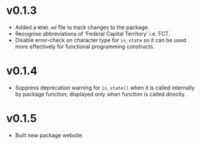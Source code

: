 # v0.1.3

* Added a `NEWS.md` file to track changes to the package.
* Recognise abbreviations of 'Federal Capital Territory' i.e. FCT.
* Disable error-check on character type for `is_state` so it can be used more effectively for functional programming constructs.

# v0.1.4

* Suppress deprecation warning for `is_state()` when it is called internally by package function; displayed only when function is called directly.

# v0.1.5

* Built new package website.
